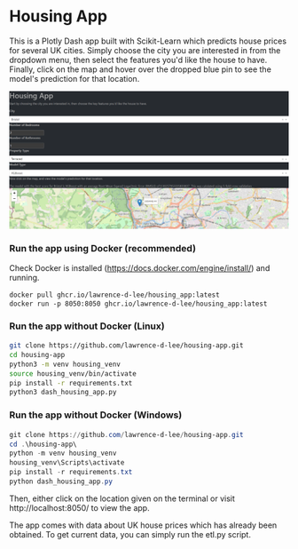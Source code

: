 # Housing App

This is a Plotly Dash app built with Scikit-Learn which predicts house prices for several UK cities. Simply choose the city you are interested in from the dropdown menu, then select the features you'd like the house to have. Finally, click on the map and hover over the dropped blue pin to see the model's prediction for that location.

![Screenshot](screenshot.PNG)

### Run the app using Docker (recommended)
Check Docker is installed (https://docs.docker.com/engine/install/) and running.
```
docker pull ghcr.io/lawrence-d-lee/housing_app:latest
docker run -p 8050:8050 ghcr.io/lawrence-d-lee/housing_app:latest
```
### Run the app without Docker (Linux)
```bash
git clone https://github.com/lawrence-d-lee/housing-app.git
cd housing-app
python3 -m venv housing_venv
source housing_venv/bin/activate
pip install -r requirements.txt
python3 dash_housing_app.py
```
### Run the app without Docker (Windows)
```powershell
git clone https://github.com/lawrence-d-lee/housing-app.git
cd .\housing-app\
python -m venv housing_venv
housing_venv\Scripts\activate
pip install -r requirements.txt
python dash_housing_app.py
```
Then, either click on the location given on the terminal or visit http://localhost:8050/ to view the app.

The app comes with data about UK house prices which has already been obtained. To get current data, you can simply run the etl.py script.
